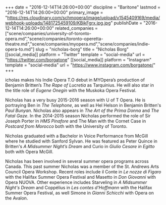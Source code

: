 +++
date = "2016-12-14T14:26:00+00:00"
discipline = "Baritone"
lastmod = "2016-12-14T14:26:00+00:00"
primary_image = "https://res.cloudinary.com/schmopera/image/upload/v1545409169/media/webhook-uploads/1481725459109/KBikFgrx.jpg.jpg"
publishDate = "2016-12-14T14:26:00+00:00"
related_companies = ["scene/companies/university-of-toronto-opera.md","scene/companies/toronto-operetta-theatre.md","scene/companies/myopera.md","scene/companies/indie-opera-to.md"]
slug = "nicholas-borg"
title = "Nicholas Borg"
[[social_media]]
platform = "Twitter"
template = "social-media"
url = "https://twitter.com/borgatone"
[[social_media]]
platform = "Instagram"
template = "social-media"
url = "https://www.instagram.com/borgatone/"
+++

icholas makes his Indie Opera T.O debut in MYOpera’s production of Benjamin Britten’s *The Rape of Lucretia* as Tarquinius. He will also star in the title role of *Eugene Onegin* with the Muskoka Opera Festival.

Nicholas has a very busy 2015-2016 season with U of T Opera. He is portraying Ben in *The Telephone*, as well as Hel Helson in Benjamin Britten's *Paul Bunyan*. Nicholas also appears in *The Art of the Prima Donna* and *The Fatal Gaze*. In the 2014-2015 season Nicholas performed the role of Sir Joseph Porter in *HMS Pinafore* and The Man with the Cornet Case in *Postcard from Morocco* both with the University of Toronto.

Nicholas graduated with a Bachelor in Voice Performance from McGill where he studied with Sanford Sylvan. He was featured as Peter Quince in Britten's *A Midsummer Night’s Dream* and Curio in *Giulio Cesare in Egitto* both with Opera McGill.

Nicholas has been involved in several summer opera programs across Canada. This past summer Nicholas was a member of the St. Andrews Arts Council Opera Workshop. Recent roles include il Conte in *Le nozze di Figaro* with the Halifax Summer Opera Festival and Masetto in *Don Giovanni* with Opera NUOVA. Other experience includes Starveling in *A Midsummer Night's Dream* and Coppélius in *Les contes d‘Hoffmann* with the Halifax Summer Opera Festival, as well Simone in *Gianni Schicchi* with Opera on the Avalon.
